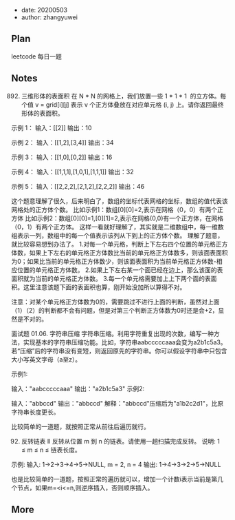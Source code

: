 - date: 20200503 
- author: zhangyuwei

## Plan
leetcode 每日一题
## Notes
892. 三维形体的表面积
在 N * N 的网格上，我们放置一些 1 * 1 * 1  的立方体。每个值 v = grid[i][j] 表示 v 个正方体叠放在对应单元格 (i, j) 上。请你返回最终形体的表面积。

示例 1：
输入：[[2]]
输出：10

示例 2：
输入：[[1,2],[3,4]]
输出：34

示例 3：
输入：[[1,0],[0,2]]
输出：16

示例 4：
输入：[[1,1,1],[1,0,1],[1,1,1]]
输出：32

示例 5：
输入：[[2,2,2],[2,1,2],[2,2,2]]
输出：46

这个题意理解了很久，后来明白了，数组的坐标代表网格的坐标，数组的值代表该网格处的正方体个数。
比如示例1：数组[0][0]=2,表示在网格（0，0）有两个正方体
比如示例2：数组[0][0]=1,[0][1]=2,表示在网格(0,0)有一个正方体，在网格（0，1）有两个正方体。
这样一看就好理解了，其实就是二维数组中，每一维数组表示一列，数组中的每一个值表示该列从下到上的正方体个数。
理解了题意，就比较容易想到办法了。
1.对每一个单元格，判断上下左右四个位置的单元格正方体数，如果上下左右的单元格正方体数比当前的单元格正方体数多，则该面表面积为0；如果比当前的单元格正方体数少，则该面表面积为当前单元格正方体数-相应位置的单元格正方体数。
2.如果上下左右某一个面已经在边上，那么该面的表面积就为当前的单元格正方体数。
3.每一个单元格需要加上上下两个面的表面积。这里注意该题下面的表面积也算，刚开始没加所以算得不对。

注意：对某个单元格正方体数为0的，需要跳过不进行上面的判断，虽然对上面（1）（2）的判断都不会有问题，但是对第三个判断正方体数为0时还是会+2，显然是不对的。

面试题 01.06. 字符串压缩
字符串压缩。利用字符重复出现的次数，编写一种方法，实现基本的字符串压缩功能。比如，字符串aabcccccaaa会变为a2b1c5a3。若“压缩”后的字符串没有变短，则返回原先的字符串。你可以假设字符串中只包含大小写英文字母（a至z）。

示例1:

 输入："aabcccccaaa"
 输出："a2b1c5a3"
示例2:

 输入："abbccd"
 输出："abbccd"
 解释："abbccd"压缩后为"a1b2c2d1"，比原字符串长度更长。

比较简单的一道题，就按照正常从前往后遍历就行。

92. 反转链表 II
反转从位置 m 到 n 的链表。请使用一趟扫描完成反转。
说明:
1 ≤ m ≤ n ≤ 链表长度。

示例:
输入: 1->2->3->4->5->NULL, m = 2, n = 4
输出: 1->4->3->2->5->NULL

也是比较简单的一道题，按照正常的遍历就可以，增加一个计数i表示当前是第几个节点，如果m=<i<=n,则逆序插入，否则顺序插入。

## More
